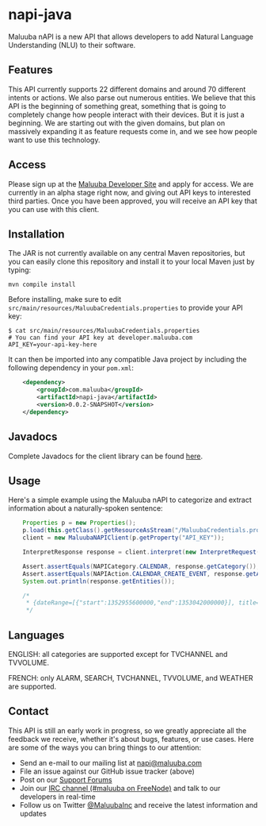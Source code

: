 napi-java
===========

Maluuba nAPI is a new API that allows developers to add Natural Language Understanding (NLU)
to their software.

Features
--------

This API currently supports 22 different domains and around 70 different intents or actions.
We also parse out numerous entities. We believe that this API is the beginning of something great,
something that is going to completely change how people interact with their devices. But it is
just a beginning. We are starting out with the given domains, but plan on massively expanding it as
feature requests come in, and we see how people want to use this technology.

Access
------

Please sign up at the [Maluuba Developer Site](http://developer.maluuba.com) and apply for access.
We are currently in an alpha stage right now, and giving out API keys to interested third parties.
Once you have been approved, you will receive an API key that you can use with this client.

Installation
------------

The JAR is not currently available on any central Maven repositories, but you can easily clone
this repository and install it to your local Maven just by typing:

```
mvn compile install
```

Before installing, make sure to edit `src/main/resources/MaluubaCredentials.properties` to provide your API key:

```
$ cat src/main/resources/MaluubaCredentials.properties
# You can find your API key at developer.maluuba.com
API_KEY=your-api-key-here
```

It can then be imported into any compatible Java project by including the following dependency in your
`pom.xml`:

```xml
  	<dependency>
  		<groupId>com.maluuba</groupId>
  		<artifactId>napi-java</artifactId>
  		<version>0.0.2-SNAPSHOT</version>
  	</dependency>
```

Javadocs
--------

Complete Javadocs for the client library can be found [here](http://maluuba-napi-java.s3-website-us-east-1.amazonaws.com/).

Usage
-----

Here's a simple example using the Maluuba nAPI to categorize and extract information about a
naturally-spoken sentence:

```java
    Properties p = new Properties();
    p.load(this.getClass().getResourceAsStream("/MaluubaCredentials.properties"));
    client = new MaluubaNAPIClient(p.getProperty("API_KEY"));

    InterpretResponse response = client.interpret(new InterpretRequest("Set up a meeting with Bob tomorrow night at 7 PM to discuss the TPS reports"));

    Assert.assertEquals(NAPICategory.CALENDAR, response.getCategory());
    Assert.assertEquals(NAPIAction.CALENDAR_CREATE_EVENT, response.getAction());
    System.out.println(response.getEntities());

    /*
     * {dateRange=[{"start":1352955600000,"end":1353042000000}], title=[meeting to discuss the tps reports], timeRange=[{"start":18000000,"end":18000000}], contacts=[{name=bob}]}
     */
```

Languages
---------

ENGLISH: all categories are supported except for TVCHANNEL and TVVOLUME.

FRENCH: only ALARM, SEARCH, TVCHANNEL, TVVOLUME, and WEATHER are supported.

Contact
-------

This API is still an early work in progress, so we greatly appreciate all the feedback we receive,
whether it's about bugs, features, or use cases. Here are some of the ways you can bring things
to our attention:

  * Send an e-mail to our mailing list at [napi@maluuba.com](mailto:napi@maluuba.com)
  * File an issue against our GitHub issue tracker (above)
  * Post on our [Support Forums](http://developer.maluuba.com/forum)
  * Join our [IRC channel (#maluuba on FreeNode)](irc://freenode.net/#maluuba) and talk to our developers in real-time
  * Follow us on Twitter [@MaluubaInc](http://twitter.com/maluubainc) and receive the latest information and updates
